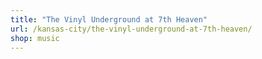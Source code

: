 ```yaml
---
title: "The Vinyl Underground at 7th Heaven"
url: /kansas-city/the-vinyl-underground-at-7th-heaven/
shop: music
---
```

